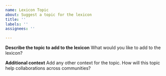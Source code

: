 ```yaml
---
name: Lexicon Topic
about: Suggest a topic for the lexicon
title: ''
labels: ''
assignees: ''

---
```


**Describe the topic to add to the lexicon**
What would you like to add to the lexicon?

**Additional context**
Add any other context for the topic.  How will this topic help collaborations across communities?
